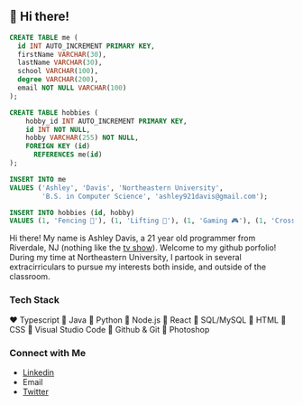 ## 👋 Hi there! 

```SQL
CREATE TABLE me (
  id INT AUTO_INCREMENT PRIMARY KEY,
  firstName VARCHAR(30),
  lastName VARCHAR(30),
  school VARCHAR(100),
  degree VARCHAR(200),
  email NOT NULL VARCHAR(100)
);

CREATE TABLE hobbies (
    hobby_id INT AUTO_INCREMENT PRIMARY KEY,
    id INT NOT NULL,            
    hobby VARCHAR(255) NOT NULL,
    FOREIGN KEY (id)
      REFERENCES me(id)
);

INSERT INTO me
VALUES ('Ashley', 'Davis', 'Northeastern University',
        'B.S. in Computer Science', 'ashley921davis@gmail.com');

INSERT INTO hobbies (id, hobby)
VALUES (1, 'Fencing 🤺'), (1, 'Lifting 💪'), (1, 'Gaming 🎮'), (1, 'Crosswords 🏁');
```

Hi there! My name is Ashley Davis, a 21 year old programmer from Riverdale, NJ (nothing like the [tv show](https://en.wikipedia.org/wiki/Riverdale_(American_TV_series))). Welcome to my github porfolio!
During my time at Northeastern University, I partook in several extracirriculars to pursue my interests both inside, and outside of the classroom.



### Tech Stack
❤️ Typescript
🧡 Java
💛 Python
💚 Node.js
🩵 React
💙 SQL/MySQL
💜 HTML
🖤 CSS
🩶 Visual Studio Code
🤍 Github & Git
🤎 Photoshop

### Connect with Me
- [Linkedin](https://www.linkedin.com/in/ashleytdavis/)
- Email
- [Twitter](https://x.com/ashleydavis921)
